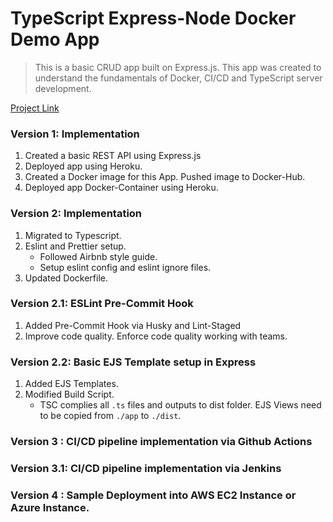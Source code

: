 # TypeScript Express-Node Docker Demo App

> This is a basic CRUD app built on Express.js. This app was created to understand the fundamentals of Docker, CI/CD and TypeScript server development.

[Project Link](https://github.com/MyCloudle/DevOps-Days/tree/main/Project%20Ideas/Docker-Node-Demo)

### Version 1: Implementation

1. Created a basic REST API using Express.js
2. Deployed app using Heroku.
3. Created a Docker image for this App. Pushed image to Docker-Hub.
4. Deployed app Docker-Container using Heroku.

### Version 2: Implementation

1. Migrated to Typescript.
2. Eslint and Prettier setup. 
    - Followed Airbnb style guide.
    - Setup eslint config and eslint ignore files.
3. Updated Dockerfile.

### Version 2.1: ESLint Pre-Commit Hook

1. Added Pre-Commit Hook via Husky and Lint-Staged
2. Improve code quality. Enforce code quality working with teams.

### Version 2.2: Basic EJS Template setup in Express

1. Added EJS Templates.
2. Modified Build Script.
    - TSC complies all ```.ts``` files and outputs to dist folder. EJS Views need to be copied from  ```./app``` to ```./dist```.
    

### Version 3 : CI/CD pipeline implementation via Github Actions

### Version 3.1: CI/CD pipeline implementation via Jenkins

### Version 4 : Sample Deployment into AWS EC2 Instance or Azure Instance.
